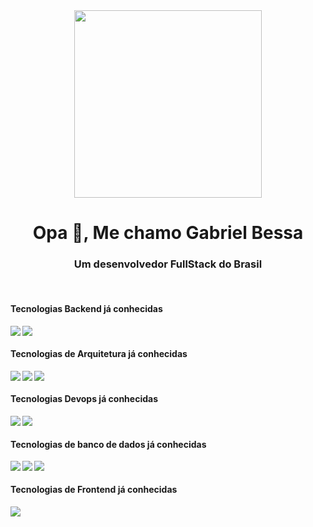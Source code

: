 <div id="header" align="center">
  <img src="https://media4.giphy.com/media/3kPDmoWdBpQPNhCnUG/giphy.gif" width="300"/>
  <h1 align="center">Opa 👋, Me chamo Gabriel Bessa</h1>
  <h3 align="center">Um desenvolvedor FullStack do Brasil</h3>
</div>

<br>
<p align="left">
  <h4 align="left">Tecnologias Backend já conhecidas</h4>
  <img align="left" src="https://img.shields.io/badge/Spring-6DB33F?style=for-the-badge&logo=spring&logoColor=white" />
  <img align="left" src="https://img.shields.io/badge/Spring_Boot-F2F4F9?style=for-the-badge&logo=spring-boot" />
</p>

<br>
<div align="center">
  <h4 align="left">Tecnologias de Arquitetura já conhecidas</h4>
  <img align="left" src="https://img.shields.io/badge/Elastic_Search-005571?style=for-the-badge&logo=elasticsearch&logoColor=white" />
  <img align="left" src="https://img.shields.io/badge/rabbitmq-%23FF6600.svg?&style=for-the-badge&logo=rabbitmq&logoColor=white" />
  <img align="left" src="https://img.shields.io/badge/redis-%23DD0031.svg?&style=for-the-badge&logo=redis&logoColor=white" />
</div>

<br>
<div align="center">
  <h4 align="left">Tecnologias Devops já conhecidas</h4>
  <img align="left" src="https://img.shields.io/badge/Docker-2CA5E0?style=for-the-badge&logo=docker&logoColor=white" />
  <img align="left" src="https://img.shields.io/badge/kubernetes-326ce5.svg?&style=for-the-badge&logo=kubernetes&logoColor=white" />
</div>

<br>
<div align="center">  
  <h4 align="left" >Tecnologias de banco de dados já conhecidas</h4>
  <img align="left" src="https://img.shields.io/badge/MySQL-005C84?style=for-the-badge&logo=mysql&logoColor=white" />
  <img align="left" src="https://img.shields.io/badge/PostgreSQL-316192?style=for-the-badge&logo=postgresql&logoColor=white" />
  <img align="left" src="https://img.shields.io/badge/Amazon%20DynamoDB-4053D6?style=for-the-badge&logo=Amazon%20DynamoDB&logoColor=white" />
</div>

<br>
<div align="center">  
  <h4 align="left" >Tecnologias de Frontend já conhecidas</h4>
  <img align="left" src="https://img.shields.io/badge/Angular-DD0031?style=for-the-badge&logo=angular&logoColor=white" />
</p>
